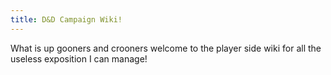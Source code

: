 ```yaml
---
title: D&D Campaign Wiki!
---
```


What is up gooners and crooners welcome to the player side wiki for all the useless exposition I can manage! 
